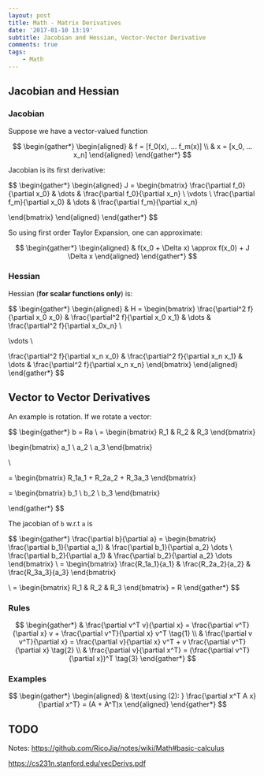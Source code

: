 ```yaml
---
layout: post
title: Math - Matrix Derivatives 
date: '2017-01-10 13:19'
subtitle: Jacobian and Hessian, Vector-Vector Derivative
comments: true
tags:
    - Math
---
```


## Jacobian and Hessian

### Jacobian

Suppose we have a vector-valued function

$$
\begin{gather*}
\begin{aligned}
& f = [f_0(x), ... f_m(x)]
\\
& x = [x_0, ... x_n]
\end{aligned}
\end{gather*}
$$

Jacobian is its first derivative:

$$
\begin{gather*}
\begin{aligned}
J =
\begin{bmatrix}
\frac{\partial f_0}{\partial x_0} & \dots & \frac{\partial f_0}{\partial x_n} \\
\vdots
\\
\frac{\partial f_m}{\partial x_0} & \dots & \frac{\partial f_m}{\partial x_n}

\end{bmatrix}
\end{aligned}
\end{gather*}
$$

So using first order Taylor Expansion, one can approximate:

$$
\begin{gather*}
\begin{aligned}
& f(x_0 + \Delta x) \approx  f(x_0) + J \Delta x
\end{aligned}
\end{gather*}
$$

### Hessian

Hessian (**for scalar functions only**) is:

$$
\begin{gather*}
\begin{aligned}
& H =
\begin{bmatrix}
\frac{\partial^2 f}{\partial x_0 x_0} & \frac{\partial^2 f}{\partial x_0 x_1} & \dots & \frac{\partial^2 f}{\partial x_0x_n}
\\

\vdots
\\

\frac{\partial^2 f}{\partial x_n x_0} & \frac{\partial^2 f}{\partial x_n x_1} & \dots & \frac{\partial^2 f}{\partial x_n x_n}
\end{bmatrix}
\end{aligned}
\end{gather*}
$$

## Vector to Vector Derivatives

An example is rotation. If we rotate a vector:

$$
\begin{gather*}
b = Ra
\\
= \begin{bmatrix}
R_1 & R_2 & R_3
\end{bmatrix}

\begin{bmatrix}
a_1 \\ a_2 \\ a_3
\end{bmatrix}

\\

= \begin{bmatrix}
R_1a_1 + R_2a_2 + R_3a_3
\end{bmatrix}

= \begin{bmatrix}
b_1 \\ b_2 \\ b_3
\end{bmatrix}

\end{gather*}
$$

The jacobian of `b` w.r.t `a` is

$$
\begin{gather*}
\frac{\partial b}{\partial a} =
\begin{bmatrix}
\frac{\partial b_1}{\partial a_1} & \frac{\partial b_1}{\partial a_2} \dots \\
\frac{\partial b_2}{\partial a_1} & \frac{\partial b_2}{\partial a_2} \dots
\end{bmatrix}
\\
= \begin{bmatrix}
\frac{R_1a_1}{a_1} & \frac{R_2a_2}{a_2} & \frac{R_3a_3}{a_3}
\end{bmatrix}

\\
= \begin{bmatrix}
R_1 & R_2 & R_3
\end{bmatrix}
= R
\end{gather*}
$$

### Rules

$$
\begin{gather*}
& \frac{\partial v^T v}{\partial x} = \frac{\partial v^T}{\partial x} v + \frac{\partial v^T}{\partial x} v^T \tag{1}
\\
& \frac{\partial v v^T}{\partial x} = \frac{\partial v}{\partial x} v^T + v \frac{\partial v^T}{\partial x} \tag{2}
\\
& \frac{\partial v}{\partial x^T} = (\frac{\partial v^T}{\partial x})^T \tag{3}
\end{gather*}
$$

### Examples

$$
\begin{gather*}
\begin{aligned}
& \text{using (2): } \frac{\partial x^T A x}{\partial x^T} = (A + A^T)x
\end{aligned}
\end{gather*}
$$

## TODO

Notes: <https://github.com/RicoJia/notes/wiki/Math#basic-calculus>

<https://cs231n.stanford.edu/vecDerivs.pdf>
